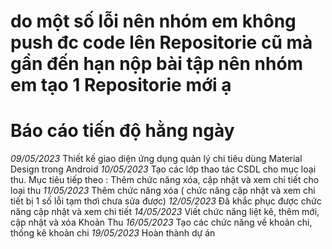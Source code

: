 # do một số lỗi nên nhóm em không push đc code lên  Repositorie cũ mà gần đến hạn nộp bài tập nên nhóm em tạo 1  Repositorie mới ạ
# Báo cáo tiến độ hằng ngày
*09/05/2023* Thiết kế giao diện ứng dụng quản lý chi tiêu dùng Material Design trong Android 
*10/05/2023* Tạo các lớp thao tác CSDL cho mục loại thu. Mục tiêu tiếp theo : Thêm chức năng xóa, cập nhật và xem chi tiết cho loại thu
*11/05/2023* Thêm chức năng xóa ( chức năng cập nhật và xem chi tiết bị 1 số lỗi tạm thơì chưa sửa được)
*12/05/2023* Đã khắc phục được chức năng cập nhật và xem chi tiết 
*14/05/2023* Viết chức năng liệt kê, thêm mới, cập nhật và xóa Khoản Thu
*16/05/2023* Tạo các chức năng về khoản chi, thống kê khoản chi
*19/05/2023* Hoàn thành dự án
